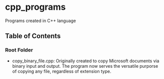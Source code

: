 # cpp_programs
Programs created in C++ language

## Table of Contents

### Root Folder
* copy_binary_file.cpp: Originally created to copy Microsoft documents via binary input and output. The program now serves the versatile purporse of copying any file, regardless of extension type. 
